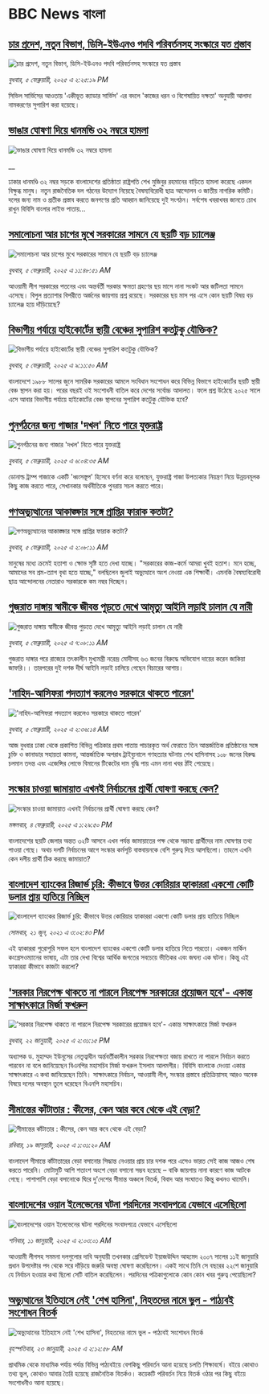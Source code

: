 # BBC News বাংলা## [চার প্রদেশ, নতুন বিভাগ, ডিসি-ইউএনও পদবি পরিবর্তনসহ সংস্কারে যত প্রস্তাব](https://www.bbc.com/bengali/articles/cg7z3dn29xeo?at_campaign=githubrss)![চার প্রদেশ, নতুন বিভাগ, ডিসি-ইউএনও পদবি পরিবর্তনসহ সংস্কারে যত প্রস্তাব](https://ichef.bbci.co.uk/ace/standard/240/cpsprodpb/f91c/live/b24ba570-e3c1-11ef-8176-ab85ff5b59a8.jpg)_বুধবার, ৫ ফেব্রুয়ারী, ২০২৫ এ ২:২৫:১৯ PM_সিভিল সার্ভিসের আওতায় 'একীভূত ক্যাডার সার্ভিস' এর বদলে 'কাজের ধরন ও বিশেষায়িত দক্ষতা' অনুযায়ী আলাদা নামকরণের সুপারিশ করা হয়েছে।## [ভাঙার ঘোষণা দিয়ে ধানমন্ডি ৩২ নম্বরে হামলা](https://www.bbc.co.uk/bengali/live/cgmyewgn1k2t?at_campaign=githubrss)![ভাঙার ঘোষণা দিয়ে ধানমন্ডি ৩২ নম্বরে হামলা](https://ichef.bbci.co.uk/ace/standard/240/cpsprodpb/c2a3/live/d30561b0-e3d1-11ef-a819-277e390a7a08.jpg)__ঢাকার ধানমণ্ডি ৩২ নম্বর সড়কে বাংলাদেশের প্রতিষ্ঠাতা রাষ্ট্রপতি শেখ মুজিবুর রহমানের বাড়িতে হামলা করেছে একদল বিক্ষুব্ধ মানুষ। নতুন রাজনৈতিক দল গঠনের উদ্যোগ নিয়েছে বৈষম্যবিরোধী ছাত্র আন্দোলন ও জাতীয় নাগরিক কমিটি। দলের জন্য নাম ও প্রতীক প্রস্তাব করতে জনগণের প্রতি আহ্বান জানিয়েছে দুই সংগঠন। সর্বশেষ খবরাখবর জানতে চোখ রাখুন বিবিসি বাংলার লাইভ পাতায়...## [সমালোচনা আর চাপের মুখে সরকারের সামনে যে ছয়টি বড় চ্যালেঞ্জ](https://www.bbc.com/bengali/articles/cj918k94lnxo?at_campaign=githubrss)![সমালোচনা আর চাপের মুখে সরকারের সামনে যে ছয়টি বড় চ্যালেঞ্জ](https://ichef.bbci.co.uk/ace/standard/240/cpsprodpb/c912/live/1d1863d0-e2f4-11ef-861e-2d18b1b22119.jpg)_বুধবার, ৫ ফেব্রুয়ারী, ২০২৫ এ ১১:৪৮:৫১ AM_আওয়ামী লীগ সরকারের পতনের এবং অন্তর্বর্তী সরকার ক্ষমতা গ্রহণের ছয় মাসে নানা সংকট আর জটিলতা সামনে এসেছে। বিপুল প্রত্যাশার বিপরীতে অর্জনের জায়গায় প্রশ্ন রয়েছে। সরকারের ছয় মাস পর এসে কোন ছয়টি বিষয় বড় চ্যালেঞ্জ হয়ে দাঁড়িয়েছে?## [বিভাগীয় পর্যায়ে হাইকোর্টের স্থায়ী বেঞ্চের সুপারিশ কতটুকু যৌক্তিক?](https://www.bbc.com/bengali/articles/clykvmr4gy0o?at_campaign=githubrss)![বিভাগীয় পর্যায়ে হাইকোর্টের স্থায়ী বেঞ্চের সুপারিশ কতটুকু যৌক্তিক?](https://ichef.bbci.co.uk/ace/standard/240/cpsprodpb/87de/live/dedea900-e314-11ef-bd1b-d536627785f2.jpg)_বুধবার, ৫ ফেব্রুয়ারী, ২০২৫ এ ৯:১১:৫০ AM_বাংলাদেশে ১৯৮৮ সালের জুনে সামরিক সরকারের আমলে সংবিধান সংশোধন করে বিভিন্ন বিভাগে হাইকোর্টের ছয়টি স্থায়ী বেঞ্চ স্থাপন করা হয়। পরের বছরই ওই সংশোধনী বাতিল করে দেশের সর্বোচ্চ আদালত। ফলে প্রশ্ন উঠেছে ২০২৫ সালে এসে আবার বিভাগীয় পর্যায়ে হাইকোর্টের বেঞ্চ স্থাপনের সুপারিশ কতটুকু যৌক্তিক হবে?## [পুনর্গঠনের জন্য গাজার 'দখল' নিতে পারে যুক্তরাষ্ট্র](https://www.bbc.com/bengali/articles/czxkr1edk2ro?at_campaign=githubrss)![পুনর্গঠনের জন্য গাজার 'দখল' নিতে পারে যুক্তরাষ্ট্র](https://ichef.bbci.co.uk/ace/standard/240/cpsprodpb/1e59/live/4ad66970-e371-11ef-bd1b-d536627785f2.jpg)_বুধবার, ৫ ফেব্রুয়ারী, ২০২৫ এ ৬:০৪:৩৫ AM_ডোনাল্ড ট্রাম্প গাজাকে একটি 'ধ্বংসস্তূপ' হিসেবে বর্ণনা করে বলেছেন, যুক্তরাষ্ট্র গাজা উপত্যকার নিয়ন্ত্রণ নিয়ে উন্নয়নমূলক কিছু কাজ করতে পারে, সেখানকার অর্থনীতিকে পুনরায় সচল করতে পারে।## [গণঅভ্যুত্থানের আকাঙ্ক্ষার সঙ্গে প্রাপ্তির ফারাক কতটা?](https://www.bbc.com/bengali/articles/cm298114vlko?at_campaign=githubrss)![গণঅভ্যুত্থানের আকাঙ্ক্ষার সঙ্গে প্রাপ্তির ফারাক কতটা?](https://ichef.bbci.co.uk/ace/standard/240/cpsprodpb/8e5b/live/c5ceed00-e26d-11ef-a819-277e390a7a08.jpg)_বুধবার, ৫ ফেব্রুয়ারী, ২০২৫ এ ২:০৮:১১ AM_মানুষের মধ্যে ক্রমেই হতাশা ও ক্ষোভ সৃষ্টি হতে দেখা যাচ্ছে। "সরকারের কাজ-কর্মে আমরা খুবই হতাশ। মনে হচ্ছে, আমাদের সব শ্রম-ত্যাগ বৃথা হতে যাচ্ছে," বলছিলেন জুলাই অভ্যুত্থানে অংশ নেওয়া এক শিক্ষার্থী। এমনকি বৈষম্যবিরোধী ছাত্র আন্দোলনের নেতারাও সরকারকে কম নম্বর দিচ্ছেন।## [গুজরাত দাঙ্গায় স্বামীকে জীবন্ত পুড়তে দেখে আমৃত্যু আইনি লড়াই চালান যে নারী](https://www.bbc.com/bengali/articles/ce3lg3p92pqo?at_campaign=githubrss)![গুজরাত দাঙ্গায় স্বামীকে জীবন্ত পুড়তে দেখে আমৃত্যু আইনি লড়াই চালান যে নারী](https://ichef.bbci.co.uk/ace/standard/240/cpsprodpb/7146/live/2dd07190-e30d-11ef-bd1b-d536627785f2.jpg)_বুধবার, ৫ ফেব্রুয়ারী, ২০২৫ এ ৭:০৮:১১ AM_গুজরাত দাঙ্গার পরে রাজ্যের তৎকালীন মুখ্যমন্ত্রী নরেন্দ্র মোদীসহ ৬৩ জনের বিরুদ্ধে অভিযোগ দায়ের করেন জাকিয়া জাফরি।। তারপরের দুই দশক দীর্ঘ আইনি লড়াই চালিয়ে গেছেন বিচারের আশায়।## ['নাহিদ-আসিফরা পদত্যাগ করলেও সরকারে থাকতে পারেন'](https://www.bbc.com/bengali/articles/cdjd7yl3rjro?at_campaign=githubrss)!['নাহিদ-আসিফরা পদত্যাগ করলেও সরকারে থাকতে পারেন'](https://ichef.bbci.co.uk/ace/standard/240/cpsprodpb/56dd/live/08a20cc0-e363-11ef-b8bf-d7774055f478.jpg)_বুধবার, ৫ ফেব্রুয়ারী, ২০২৫ এ ২:৩৬:১৪ AM_আজ বুধবার ঢাকা থেকে প্রকাশিত বিভিন্ন পত্রিকার প্রথম পাতায় পাচারকৃত অর্থ ফেরাতে তিন আন্তর্জাতিক প্রতিষ্ঠানের সঙ্গে চুক্তি ও কানাডার সহায়তা কামনা, আন্তর্জাতিক অপরাধ ট্রাইব্যুনালে গণহত্যার ঘটনায় শেখ হাসিনাসহ ১০৮ জনের বিরুদ্ধ চলমান তদন্ত এবং এজেন্সির লোভে বিমানের টিকেটের দাম বৃদ্ধি পায় এমন নানা খবর ঠাঁই পেয়েছে।## [সংস্কার চাওয়া জামায়াত এখনই নির্বাচনের প্রার্থী ঘোষণা করছে কেন? ](https://www.bbc.com/bengali/articles/czdl86ve2mpo?at_campaign=githubrss)![সংস্কার চাওয়া জামায়াত এখনই নির্বাচনের প্রার্থী ঘোষণা করছে কেন? ](https://ichef.bbci.co.uk/ace/standard/240/cpsprodpb/e44e/live/733c9090-e2e2-11ef-9c34-2b19c8701564.jpg)_মঙ্গলবার, ৪ ফেব্রুয়ারী, ২০২৫ এ ১:২৯:৫০ PM_বাংলাদেশের ছয়টি জেলার অন্তত ৩২টি আসনে এখন পর্যন্ত জামায়াতের পক্ষ থেকে সম্ভাব্য প্রার্থীদের নাম ঘোষণার তথ্য পাওয়া গেছে। অথচ দলটি নির্বাচনের আগে সংস্কার কর্মসূচি বাস্তবায়নকে বেশি গুরুত্ব দিয়ে আসছিলো। তাহলে এখনি কেন দলীয় প্রার্থী ঠিক করছে জামায়াত?## [বাংলাদেশ ব্যাংকের রিজার্ভ চুরি: কীভাবে উত্তর কোরিয়ার হ্যাকাররা একশো কোটি ডলার প্রায় হাতিয়ে নিচ্ছিল](https://www.bbc.com/bengali/news-57549877?at_campaign=githubrss)![বাংলাদেশ ব্যাংকের রিজার্ভ চুরি: কীভাবে উত্তর কোরিয়ার হ্যাকাররা একশো কোটি ডলার প্রায় হাতিয়ে নিচ্ছিল](https://ichef.bbci.co.uk/ace/standard/240/cpsprodpb/10018/production/_119006556_edbc3e38-ca88-4a75-b2a7-61f5ef59b57f.jpg)_সোমবার, ২১ জুন, ২০২১ এ ৩:০২:৪৩ PM_এই হ্যাকাররা পুরোপুরি সফল হলে বাংলাদেশ ব্যাংকের একশো কোটি ডলার হাতিয়ে নিতে পারতো। একজন মার্কিন কংগ্রেসওম্যানের ভাষায়, এটা তার দেখা বিশ্বের আর্থিক জগতের সবচেয়ে ভীতিকর এবং জঘন্য এক ঘটনা। কিন্তু এই হ্যাকাররা কীভাবে কাজটা করলো?## ['সরকার নিরপেক্ষ থাকতে না পারলে নিরপেক্ষ সরকারের প্রয়োজন হবে'- একান্ত সাক্ষাৎকারে মির্জা ফখরুল](https://www.bbc.com/bengali/articles/cly5g820yy6o?at_campaign=githubrss)!['সরকার নিরপেক্ষ থাকতে না পারলে নিরপেক্ষ সরকারের প্রয়োজন হবে'- একান্ত সাক্ষাৎকারে মির্জা ফখরুল](https://ichef.bbci.co.uk/ace/standard/240/cpsprodpb/d841/live/8995b290-d8c9-11ef-bf89-cf1be2bb19ea.jpg)_বুধবার, ২২ জানুয়ারী, ২০২৫ এ ২:৩১:১৫ PM_অধ্যাপক ড. মুহাম্মদ ইউনূসের নেতৃত্বাধীন অর্ন্তবর্তীকালীন সরকার নিরপেক্ষতা বজায় রাখতে না পারলে নির্বাচন করতে পারবেন না বলে জানিয়েছেন বিএনপির মহাসচিব মির্জা ফখরুল ইসলাম আলমগীর। বিবিসি বাংলাকে দেওয়া একান্ত সাক্ষাৎকারে এ কথা জানিয়েছেন তিনি। সাক্ষাৎকারে নির্বাচন, আওয়ামী লীগ, সংস্কার প্রস্তাবে প্রতিক্রিয়াসহ আরও অনেক বিষয়ে দলের অবস্থান তুলে ধরেছেন বিএনপি মহাসচিব।## [সীমান্তের কাঁটাতার : কীসের, কেন আর কবে থেকে এই বেড়া?](https://www.bbc.com/bengali/articles/cdjdgk4rv0do?at_campaign=githubrss)![সীমান্তের কাঁটাতার : কীসের, কেন আর কবে থেকে এই বেড়া?](https://ichef.bbci.co.uk/ace/standard/240/cpsprodpb/e7d8/live/110d9070-d3f3-11ef-87df-d575b9a434a4.jpg)_রবিবার, ১৯ জানুয়ারী, ২০২৫ এ ১:৩১:২০ AM_বাংলাদেশ সীমান্তে কাঁটাতারের বেড়া বসানোর সিদ্ধান্ত নেওয়ার প্রায় চার দশক পরে এসেও ভারত সেই কাজ আজও শেষ করতে পারেনি। মোটামুটি আশি শতাংশ অংশে বেড়া বসানো সম্ভব হয়েছে – বাকি জায়গায় নানা কারণে কাজ আটকে গেছে। পাশাপাশি বেড়া বসানোকে ঘিরে দু'দেশের সীমান্ত অঞ্চলে বিতর্ক, বিবাদ আর সংঘাতও কিন্তু কখনও থামেনি।## [বাংলাদেশের ওয়ান ইলেভেনের ঘটনা পরদিনের সংবাদপত্রে যেভাবে এসেছিলো](https://www.bbc.com/bengali/articles/cwy3y33ygd9o?at_campaign=githubrss)![বাংলাদেশের ওয়ান ইলেভেনের ঘটনা পরদিনের সংবাদপত্রে যেভাবে এসেছিলো](https://ichef.bbci.co.uk/ace/standard/240/cpsprodpb/7b05/live/e6871230-cdae-11ef-94cb-5f844ceb9e30.jpg)_শনিবার, ১১ জানুয়ারী, ২০২৫ এ ২:০৩:০১ AM_আওয়ামী লীগসহ সমমনা দলগুলোর দাবি অনুযায়ী তখনকার প্রেসিডেন্ট ইয়াজউদ্দিন আহমেদ ২০০৭ সালের ১১ই জানুয়ারি প্রধান উপদেষ্টার পদ থেকে সরে দাঁড়িয়ে জরুরি অবস্থা ঘোষণা করেছিলেন। একই সাথে তিনি সে বছরের ২২শে জানুয়ারি যে নির্বাচন হওয়ার কথা ছিলো সেটি বাতিল করেছিলেন। পরদিনের পত্রিকাগুলোকে কোন কোন খবর গুরুত্ব পেয়েছিলো?## [অভ্যুত্থানের ইতিহাসে নেই 'শেখ হাসিনা', নিহতদের নামে ভুল - পাঠ্যবই সংশোধন বিতর্ক](https://www.bbc.com/bengali/articles/cdd9el157n6o?at_campaign=githubrss)![অভ্যুত্থানের ইতিহাসে নেই 'শেখ হাসিনা', নিহতদের নামে ভুল - পাঠ্যবই সংশোধন বিতর্ক](https://ichef.bbci.co.uk/ace/standard/240/cpsprodpb/e0d1/live/9519d700-d7f6-11ef-9fd6-0be88a764111.jpg)_বৃহস্পতিবার, ২৩ জানুয়ারী, ২০২৫ এ ২:১২:৫৮ AM_প্রাথমিক থেকে মাধ্যমিক পর্যায় পর্যন্ত বিভিন্ন পাঠ্যবইয়ে বেশকিছু পরিবর্তন আনা হয়েছে চলতি শিক্ষাবর্ষে। বইয়ে কোথাও তথ্য ভুল, কোথাও আবার তৈরি হয়েছে রাজনৈতিক বিতর্কও। কয়েকটি পরিবর্তন নিয়ে বিতর্ক ওঠার পর কিছু বইয়ে সংশোধনীও আনা হয়েছে।